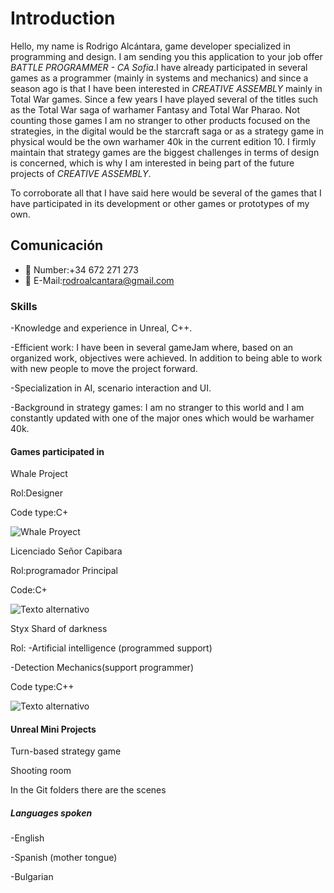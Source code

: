 # Introduction

Hello, my name is Rodrigo Alcántara, game developer specialized in programming and design. I am sending you this application to your job offer *BATTLE PROGRAMMER - CA Sofia*.I have already participated in several games as a programmer (mainly in systems and mechanics) and since a season ago is that I have been interested in *CREATIVE ASSEMBLY* mainly in Total War games. Since a few years I have played several of the titles such as the Total War saga of warhamer Fantasy and Total War Pharao. Not counting those games I am no stranger to other products focused on the strategies, in the digital would be the starcraft saga or as a strategy game in physical would be the own warhamer 40k in the current edition 10. I firmly maintain that strategy games are the biggest challenges in terms of design is concerned, which is why I am interested in being part of the future projects of *CREATIVE ASSEMBLY*.

To corroborate all that I have said here would be several of the games that I have participated in its development or other games or prototypes of my own.

## Comunicación

- 💬 Number:+34 672 271 273 
- 📧 E-Mail:rodroalcantara@gmail.com

### Skills
-Knowledge and experience in Unreal, C++.

-Efficient work: I have been in several gameJam where, based on an organized work, objectives were achieved. In addition to being able to work with new people to move the project forward.

-Specialization in AI, scenario interaction and UI.

-Background in strategy games: I am no stranger to this world and I am constantly updated with one of the major ones which would be warhamer 40k.

#### Games participated in
Whale Project

Rol:Designer

Code type:C+

![Whale Proyect](https://img.itch.zone/aW1nLzE1NjA4OTYyLmpwZw==/315x250%23c/qt%2BDtV.jpg)

Licenciado Señor Capibara

Rol:programador Principal

Code:C+

![Texto alternativo](https://ggjv4.s3.us-west-1.amazonaws.com/files/styles/sidebar_full/s3/games/2025/818587/featured/Sprite-0001.gif?VersionId=KsOZfUFPEY68iJUApFvn7eXHLBpBMFoO&itok=Vfqyr0vY)

Styx Shard of darkness

Rol:
-Artificial intelligence (programmed support)

-Detection Mechanics(support programmer)

Code type:C++


![Texto alternativo](https://upload.wikimedia.org/wikipedia/en/4/4b/Styx_Shards_of_Darkness_Cover_Art.jpg)

#### Unreal Mini Projects

Turn-based strategy game

Shooting room

In the Git folders there are the scenes 

##### Languages spoken

-English

-Spanish (mother tongue)

-Bulgarian





